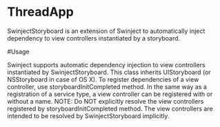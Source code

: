 # ThreadApp

SwinjectStoryboard is an extension of Swinject to automatically inject dependency to view controllers instantiated by a storyboard.

#Usage

Swinject supports automatic dependency injection to view controllers instantiated by SwinjectStoryboard. This class inherits
UIStoryboard (or NSStoryboard in case of OS X). To register dependencies of a view controller, use storyboardInitCompleted method. 
In the same way as a registration of a service type, a view controller can be registered with or without a name.
NOTE: Do NOT explicitly resolve the view controllers registered by storyboardInitCompleted method. 
The view controllers are intended to be resolved by SwinjectStoryboard implicitly.

